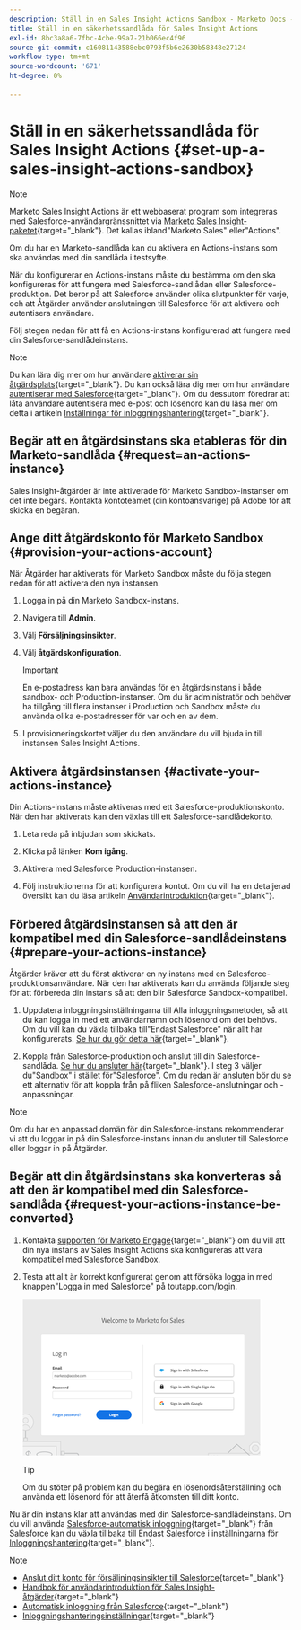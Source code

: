 ```yaml
---
description: Ställ in en Sales Insight Actions Sandbox - Marketo Docs - Product Documentation
title: Ställ in en säkerhetssandlåda för Sales Insight Actions
exl-id: 8bc3a8a6-7fbc-4cbe-99a7-21b066ec4f96
source-git-commit: c16081143588ebc0793f5b6e2630b58348e27124
workflow-type: tm+mt
source-wordcount: '671'
ht-degree: 0%

---
```


# Ställ in en säkerhetssandlåda för Sales Insight Actions {#set-up-a-sales-insight-actions-sandbox}

>[!NOTE]
>
>Marketo Sales Insight Actions är ett webbaserat program som integreras med Salesforce-användargränssnittet via [Marketo Sales Insight-paketet](/help/marketo/product-docs/marketo-sales-insight/msi-for-salesforce/installation/install-marketo-sales-insight-package-in-salesforce-appexchange.md){target="_blank"}. Det kallas ibland&quot;Marketo Sales&quot; eller&quot;Actions&quot;.

Om du har en Marketo-sandlåda kan du aktivera en Actions-instans som ska användas med din sandlåda i testsyfte.

När du konfigurerar en Actions-instans måste du bestämma om den ska konfigureras för att fungera med Salesforce-sandlådan eller Salesforce-produktion. Det beror på att Salesforce använder olika slutpunkter för varje, och att Åtgärder använder anslutningen till Salesforce för att aktivera och autentisera användare.

Följ stegen nedan för att få en Actions-instans konfigurerad att fungera med din Salesforce-sandlådeinstans.

>[!NOTE]
>
>Du kan lära dig mer om hur användare [aktiverar sin åtgärdsplats](/help/marketo/product-docs/marketo-sales-insight/actions/getting-started/sales-insight-actions-user-onboarding-checklist.md){target="_blank"}. Du kan också lära dig mer om hur användare [autentiserar med Salesforce](/help/marketo/product-docs/marketo-sales-insight/actions/admin/auto-login-from-salesforce.md){target="_blank"}. Om du dessutom föredrar att låta användare autentisera med e-post och lösenord kan du läsa mer om detta i artikeln [Inställningar för inloggningshantering](/help/marketo/product-docs/marketo-sales-insight/actions/admin/login-management-settings.md){target="_blank"}.

## Begär att en åtgärdsinstans ska etableras för din Marketo-sandlåda {#request=an-actions-instance}

Sales Insight-åtgärder är inte aktiverade för Marketo Sandbox-instanser om det inte begärs. Kontakta kontoteamet (din kontoansvarige) på Adobe för att skicka en begäran.

## Ange ditt åtgärdskonto för Marketo Sandbox {#provision-your-actions-account}

När Åtgärder har aktiverats för Marketo Sandbox måste du följa stegen nedan för att aktivera den nya instansen.

1. Logga in på din Marketo Sandbox-instans.

1. Navigera till **Admin**.

1. Välj **Försäljningsinsikter**.

1. Välj **åtgärdskonfiguration**.

   >[!IMPORTANT]
   >
   >En e-postadress kan bara användas för en åtgärdsinstans i både sandbox- och Production-instanser. Om du är administratör och behöver ha tillgång till flera instanser i Production och Sandbox måste du använda olika e-postadresser för var och en av dem.

1. I provisioneringskortet väljer du den användare du vill bjuda in till instansen Sales Insight Actions.

## Aktivera åtgärdsinstansen {#activate-your-actions-instance}

Din Actions-instans måste aktiveras med ett Salesforce-produktionskonto. När den har aktiverats kan den växlas till ett Salesforce-sandlådekonto.

1. Leta reda på inbjudan som skickats.

1. Klicka på länken **Kom igång**.

1. Aktivera med Salesforce Production-instansen.

1. Följ instruktionerna för att konfigurera kontot. Om du vill ha en detaljerad översikt kan du läsa artikeln [Användarintroduktion](/help/marketo/product-docs/marketo-sales-insight/actions/getting-started/sales-insight-actions-user-onboarding-guide.md){target="_blank"}.

## Förbered åtgärdsinstansen så att den är kompatibel med din Salesforce-sandlådeinstans {#prepare-your-actions-instance}

Åtgärder kräver att du först aktiverar en ny instans med en Salesforce-produktionsanvändare. När den har aktiverats kan du använda följande steg för att förbereda din instans så att den blir Salesforce Sandbox-kompatibel.

1. Uppdatera inloggningsinställningarna till Alla inloggningsmetoder, så att du kan logga in med ett användarnamn och lösenord om det behövs. Om du vill kan du växla tillbaka till&quot;Endast Salesforce&quot; när allt har konfigurerats. [Se hur du gör detta här](/help/marketo/product-docs/marketo-sales-insight/actions/admin/login-management-settings.md){target="_blank"}.

1. Koppla från Salesforce-produktion och anslut till din Salesforce-sandlåda. [Se hur du ansluter här](/help/marketo/product-docs/marketo-sales-insight/actions/crm/salesforce-integration/connect-your-sales-insight-actions-account-to-salesforce.md){target="_blank"}. I steg 3 väljer du&quot;Sandbox&quot; i stället för&quot;Salesforce&quot;. Om du redan är ansluten bör du se ett alternativ för att koppla från på fliken Salesforce-anslutningar och -anpassningar.

>[!NOTE]
>
>Om du har en anpassad domän för din Salesforce-instans rekommenderar vi att du loggar in på din Salesforce-instans innan du ansluter till Salesforce eller loggar in på Åtgärder.

## Begär att din åtgärdsinstans ska konverteras så att den är kompatibel med din Salesforce-sandlåda {#request-your-actions-instance-be-converted}

1. Kontakta [supporten för Marketo Engage](https://nation.marketo.com/t5/support/ct-p/Support){target="_blank"} om du vill att din nya instans av Sales Insight Actions ska konfigureras att vara kompatibel med Salesforce Sandbox.

1. Testa att allt är korrekt konfigurerat genom att försöka logga in med knappen&quot;Logga in med Salesforce&quot; på toutapp.com/login.

   ![](assets/set-up-a-sales-insight-actions-sandbox-1.png)

   >[!TIP]
   >
   >Om du stöter på problem kan du begära en lösenordsåterställning och använda ett lösenord för att återfå åtkomsten till ditt konto.

Nu är din instans klar att användas med din Salesforce-sandlådeinstans. Om du vill använda [Salesforce-automatisk inloggning](/help/marketo/product-docs/marketo-sales-insight/actions/admin/auto-login-from-salesforce.md){target="_blank"} från Salesforce kan du växla tillbaka till Endast Salesforce i inställningarna för [Inloggningshantering](/help/marketo/product-docs/marketo-sales-insight/actions/admin/login-management-settings.md){target="_blank"}.

>[!NOTE]
>
>* [Anslut ditt konto för försäljningsinsikter till Salesforce](/help/marketo/product-docs/marketo-sales-insight/actions/crm/salesforce-integration/connect-your-sales-insight-actions-account-to-salesforce.md){target="_blank"}
>* [Handbok för användarintroduktion för Sales Insight-åtgärder](/help/marketo/product-docs/marketo-sales-insight/actions/getting-started/sales-insight-actions-user-onboarding-guide.md){target="_blank"}
>* [Automatisk inloggning från Salesforce](/help/marketo/product-docs/marketo-sales-insight/actions/admin/auto-login-from-salesforce.md){target="_blank"}
>* [Inloggningshanteringsinställningar](/help/marketo/product-docs/marketo-sales-insight/actions/admin/login-management-settings.md){target="_blank"}
